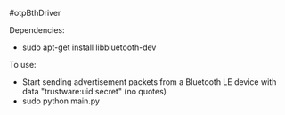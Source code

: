 #otpBthDriver

Dependencies:
- sudo apt-get install libbluetooth-dev

To use:
- Start sending advertisement packets from a Bluetooth LE device with data "trustware:uid:secret" (no quotes)
- sudo python main.py
